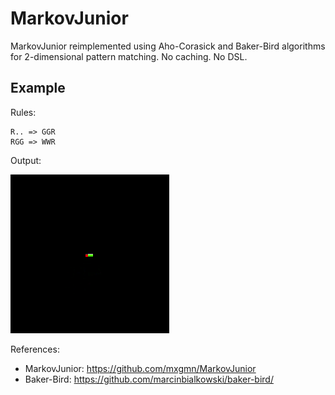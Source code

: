 # MarkovJunior

MarkovJunior reimplemented using Aho-Corasick and Baker-Bird algorithms for 2-dimensional pattern matching. No caching. No DSL.

## Example

Rules:
```
R.. => GGR
RGG => WWR
```

Output:

![image](https://raw.githubusercontent.com/oneearedrabbit/image-synthesis/master/mj/output.gif)

References:
- MarkovJunior: https://github.com/mxgmn/MarkovJunior
- Baker-Bird: https://github.com/marcinbialkowski/baker-bird/
